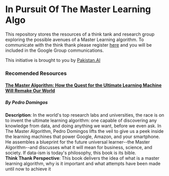 # In Pursuit Of The Master Learning Algo

This repository stores the resources of a think tank and research group exploring the possible avenues of a Master Learning algorithm. To communicate with the think thank please register [here](https://docs.google.com/forms/d/e/1FAIpQLScy5Jy3qobjaybX4RIOEHPe47lrh27UlxaZyk18JmntgTv-qQ/viewform) and you will be included in the Google Group communications.

This initiative is brought to you by [Pakistan.AI](https://web.facebook.com/groups/pakdotai/)

### Recomended Resources
#### [The Master Algorithm: How the Quest for the Ultimate Learning Machine Will Remake Our World](https://www.amazon.com/Master-Algorithm-Ultimate-Learning-Machine/dp/0465094279/ref=sr_1_1?s=books&ie=UTF8&qid=1539887696&sr=1-1&keywords=The+Master+Algorithm)
##### By Pedro Domingos
**Description**: In the world's top research labs and universities, the race is on to invent the ultimate learning algorithm: one capable of discovering any knowledge from data, and doing anything we want, before we even ask. In The Master Algorithm, Pedro Domingos lifts the veil to give us a peek inside the learning machines that power Google, Amazon, and your smartphone. He assembles a blueprint for the future universal learner--the Master Algorithm--and discusses what it will mean for business, science, and society. If data-ism is today's philosophy, this book is its bible.    
**Think Thank Perspective**: This book delivers the idea of what is a master learning algorithm, why is it important and what attempts have been made until now to achieve it
